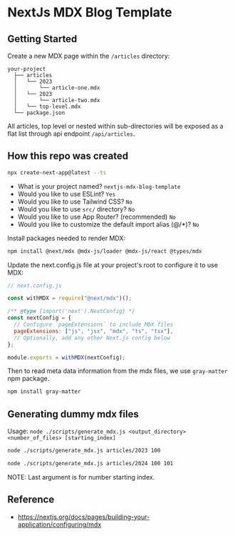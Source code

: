 # NextJs MDX Blog Template

## Getting Started

Create a new MDX page within the `/articles` directory:

```
your-project
  ├── articles
  │   └── 2023
  │       └── article-one.mdx
  │   └── 2023
  │       └── article-two.mdx
  │   └── top-level.mdx
  └── package.json
```

All articles, top level or nested within sub-directories will be exposed as a flat list through api endpoint `/api/articles`.

## How this repo was created

```sh
npx create-next-app@latest --ts
```

- What is your project named? `nextjs-mdx-blog-template`
- Would you like to use ESLint? `Yes`
- Would you like to use Tailwind CSS? `No`
- Would you like to use `src/` directory? `No`
- Would you like to use App Router? (recommended) `No`
- Would you like to customize the default import alias (@/\*)? `No`

Install packages needed to render MDX:

```sh
npm install @next/mdx @mdx-js/loader @mdx-js/react @types/mdx
```

Update the next.config.js file at your project's root to configure it to use MDX:

```js
// next.config.js

const withMDX = require("@next/mdx")();

/** @type {import('next').NextConfig} */
const nextConfig = {
  // Configure `pageExtensions` to include MDX files
  pageExtensions: ["js", "jsx", "mdx", "ts", "tsx"],
  // Optionally, add any other Next.js config below
};

module.exports = withMDX(nextConfig);
```

Then to read meta data information from the mdx files, we use `gray-matter` npm package.

```sh
npm install gray-matter
```

## Generating dummy mdx files

Usage: `node ./scripts/generate_mdx.js <output_directory> <number_of_files> [starting_index]`

```sh
node ./scripts/generate_mdx.js articles/2023 100

node ./scripts/generate_mdx.js articles/2024 100 101
```

NOTE: Last argument is for number starting index.

## Reference

- https://nextjs.org/docs/pages/building-your-application/configuring/mdx
